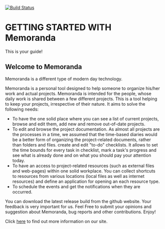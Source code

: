 [![Build Status](https://travis-ci.org/cst316/spring16project-Go.svg?branch=master)](https://travis-ci.org/cst316/spring16project-Go)

GETTING STARTED WITH Memoranda
==============================

This is your guide!

Welcome to Memoranda
--------------------

Memoranda is a different type of modern day technology.

Memoranda is a personal tool designed to help someone to organize his/her work and actual projects. Memoranda is intended for the people, whose daily work is shared between a few different projects. This is a tool helping to keep your projects, irrespective of their nature. It aims to solve the following needs:

- To have the one solid place where you can see a list of current projects, browse and edit them, add new and remove out-of-date projects.
- To edit and browse the project documentation. As almost all projects are the processes in a time, we assumed that the time-based diaries would be a better form of organizing the project-related documents, rather than folders and files.
create and edit "to-do" checklists. It allows to set the time bounds for every task in checklist, mark a task's progress and see what is already done and on what you should pay your attention today.
- To have an access to project-related resources (such as external files and web-pages) within one solid workplace. You can collect shortcuts to resources from various locations (local files as well as internet resources) and define an application for opening an each resource type.
- To schedule the events and get the notifications when they are occurred.

You can download the latest release build from the github website. Your feedback is very important for us. Feel Free to submit your opinions and suggestion about Memoranda, bug reports and other contributions. Enjoy!

Click [here](http://www.public.asu.edu/~aacalde1/memoranda.html) to find out more information on our site.
